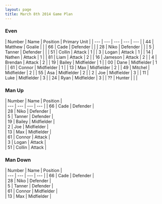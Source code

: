 ```yaml
---
layout: page
title: March 8th 2014 Game Plan
---
```


### Even

| Number |  Name |  Position |  Primary Unit | 
| --- |  --- |  ---  |  --- |  --- | 
| 44 |  Matthew  |  Goalie |   | 
| 66 |  Cade |  Defender |   | 
| 28 |  Niko |  Defender |   | 
| 5  |  Tanner |  Defender |   | 
| 51 |  Collin |  Attack |  1  | 
| 3  |  Logan  |  Attack |  1  | 
| 14 |  Nathen |  Attack |  1  | 
| 81 |  Liam |  Attack |  2  | 
| 16 |  Jameson  |  Attack |  2  | 
| 4  |  Brendan  |  Attack |  2  | 
| 19 |  Bailey |  Midfielder |  1  | 
| 00 |  Dane |  Midfielder |  1  | 
| 61 |  Connor |  Midfielder |  1  | 
| 13 |  Max  |  Midfielder |  2  | 
| 49 |  Mitchel  |  Midfielder |  2  | 
| 55 |  Asa  |  Midfielder |  2  | 
| 2  |  Joe  |  Midfielder |  3  | 
| 11 |  Luke |  Midfielder |  3  | 
| 24 |  Ryan |  Midfielder |  3  | 
| ?? |  Hunter |  |   | 
        
        
### Man Up 

| Number |  Name |  Position |  
| --- |  --- |  ---  |  --- |
| 66 |  Cade |  Defender |  
| 28 |  Niko |  Defender |  
| 5  |  Tanner |  Defender |  
| 19 |  Bailey |  Midfielder |  
| 2  |  Joe  |  Midfielder |  
| 13 |  Max  |  Midfielder |  
| 61 |  Connor |  Attack |  
| 3  |  Logan  |  Attack |  
| 51 |  Collin |  Attack |  
        
        
### Man Down

| Number |  Name |  Position |  
| --- |  --- |  ---  |  --- |
| 66 |  Cade |  Defender |  
| 28 |  Niko |  Defender |  
| 5  |  Tanner |  Defender |  
| 61 |  Connor |  Midfielder |  
| 13 |  Max  |  Midfielder |  